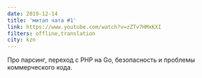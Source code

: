 ```yaml
---
date: 2019-12-14
title: 'митап чата #1'
link: https://www.youtube.com/watch?v=zZTv7HMxKXI
filters: offline,translation
city: kzn
---
```


Про парсинг, переход с PHP на Go, безопасность и проблемы коммерческого кода.
